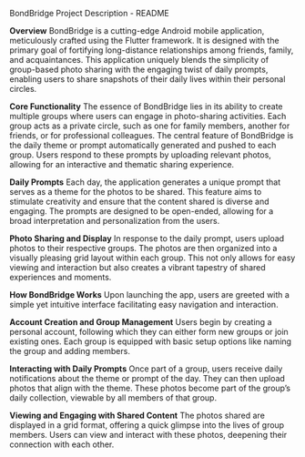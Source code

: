 
BondBridge Project Description - README

**Overview**
BondBridge is a cutting-edge Android mobile application, meticulously crafted using the Flutter framework. It is designed with the primary goal of fortifying long-distance relationships among friends, family, and acquaintances. This application uniquely blends the simplicity of group-based photo sharing with the engaging twist of daily prompts, enabling users to share snapshots of their daily lives within their personal circles.

**Core Functionality**
The essence of BondBridge lies in its ability to create multiple groups where users can engage in photo-sharing activities. Each group acts as a private circle, such as one for family members, another for friends, or for professional colleagues. The central feature of BondBridge is the daily theme or prompt automatically generated and pushed to each group. Users respond to these prompts by uploading relevant photos, allowing for an interactive and thematic sharing experience.

**Daily Prompts**
Each day, the application generates a unique prompt that serves as a theme for the photos to be shared. This feature aims to stimulate creativity and ensure that the content shared is diverse and engaging. The prompts are designed to be open-ended, allowing for a broad interpretation and personalization from the users.

**Photo Sharing and Display**
In response to the daily prompt, users upload photos to their respective groups. The photos are then organized into a visually pleasing grid layout within each group. This not only allows for easy viewing and interaction but also creates a vibrant tapestry of shared experiences and moments.

**How BondBridge Works**
Upon launching the app, users are greeted with a simple yet intuitive interface facilitating easy navigation and interaction.

**Account Creation and Group Management** 
Users begin by creating a personal account, following which they can either form new groups or join existing ones. Each group is equipped with basic setup options like naming the group and adding members.

**Interacting with Daily Prompts**
Once part of a group, users receive daily notifications about the theme or prompt of the day. They can then upload photos that align with the theme. These photos become part of the group’s daily collection, viewable by all members of that group.

**Viewing and Engaging with Shared Content**
The photos shared are displayed in a grid format, offering a quick glimpse into the lives of group members. Users can view and interact with these photos, deepening their connection with each other.
